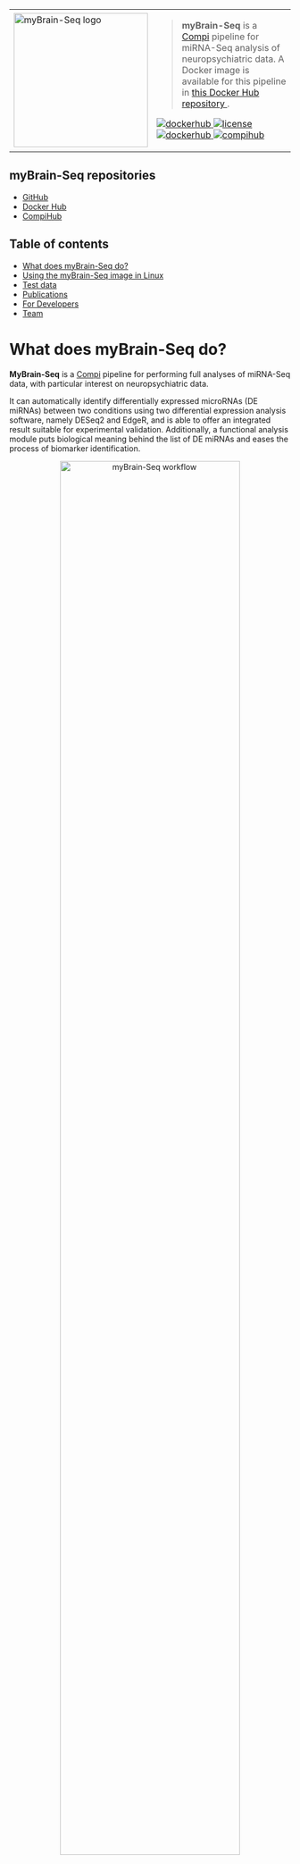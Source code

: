 <table border="0">
  <tr>
    <td><img src="https://raw.githubusercontent.com/sing-group/my-brain-seq/master/resources/docs/mybrain-seq_logo.png"
         alt="myBrain-Seq logo"
         width="240px"
		 style="vertical-align: middle; margin-left: 0;"/></td>
    <td style="vertical-align:middle;">
      <blockquote>
        <p><strong>myBrain-Seq</strong> is a 
			<a href="https://www.sing-group.org/compi/">Compi</a> pipeline for miRNA-Seq analysis of neuropsychiatric data. A Docker image is available for this pipeline in <a href="https://hub.docker.com/r/singgroup/my-brain-seq"> this Docker Hub repository </a>.
		</p>
      </blockquote>
		<p>
			<a href="https://hub.docker.com/r/singgroup/my-brain-seq">
				<img src="https://img.shields.io/badge/docker-v1.1.0-green" alt="dockerhub">
			</a> 
			<a href="https://github.com/sing-group/my-brain-seq">
				<img src="https://img.shields.io/badge/license-MIT-brightgreen" alt="license">
			</a> 
			<a href="https://hub.docker.com/r/singgroup/my-brain-seq">
				<img src="https://img.shields.io/badge/hub-docker-blue" alt="dockerhub">
			</a> 
			<a href="https://www.sing-group.org/compihub/explore/625e719acc1507001943ab7f">
				<img src="https://img.shields.io/badge/hub-compi-blue" alt="compihub">
			</a>
		</p>
    </td>
  </tr>
</table>

## myBrain-Seq repositories

- [GitHub](https://github.com/sing-group/my-brain-seq)
- [Docker Hub](https://hub.docker.com/r/singgroup/my-brain-seq)
- [CompiHub](https://www.sing-group.org/compihub/explore/625e719acc1507001943ab7f)

## Table of contents

 * [What does myBrain-Seq do?](#what-does-mybrain-seq-do)
 * [Using the myBrain-Seq image in Linux](#using-the-mybrain-seq-image-in-linux)
 * [Test data](#test-data)
 * [Publications](#publications)
 * [For Developers](#for-developers)
 * [Team](#team)

# What does myBrain-Seq do?

**MyBrain-Seq** is a [Compi](https://www.sing-group.org/compi/) pipeline for performing full analyses of miRNA-Seq data, with particular interest on neuropsychiatric data. 

It can automatically identify differentially expressed microRNAs (DE miRNAs) between two conditions using two differential expression analysis software, namely DESeq2 and EdgeR, and is able to offer an integrated result suitable for experimental validation. Additionally, a functional analysis module puts biological meaning behind the list of DE miRNAs and eases the process of biomarker identification. 

<p align="center">
	<img src="https://raw.githubusercontent.com/sing-group/my-brain-seq/master/resources/docs/pipeline_workflow.png" alt="myBrain-Seq workflow" title="myBrain-Seq workflow" width="80%"/>
	</br>
</p>

Its features and analysis are designed and tuned to work with miRNA data. We designed myBrain-Seq with the particularities of neuropsychiatric data in mind. In this way, myBrain-Seq addresses its most common limitations while offering results that help the investigator to identify potential biomarkers and molecular mechanisms for the studied conditions. When more than two conditions are involved, myBrain-Seq facilitates performing all the pairwise comparisons of interest.

A typical analysis with myBrain-Seq comprises the following steps, which are further detailed below:
- Preprocessing
- Differential expression analysis
- Functional analysis
- Results summarization

### Preprocessing

Prepare the input FastQ files for the differential expression analysis. This process comprises:

1. Quality control of the sequences using FastQC.
2. Trimming of the adapter sequences using Cutadapt (optional).
3. Alignment to the reference genome with Bowtie. 
4. Format conversion of the Bowtie output files to BAM using sam-tools.
5. Quality control of the alignments with sam-tools. 
6. Quantification and annotation with featureCounts.

### Differential expression analysis

After the preprocessing was completed, myBrain-Seq performs the differential expression analysis. This process comprises:

1. Differential expression analysis with DESeq2 (with/without factor correction). 
2. Differential expression analysis with EdgeR (with/without factor correction).
3. Intersection of the DESeq2 and EdgeR results and averagement of their q-values and fold change optional).
4. Creation of a venn diagram with the integrated results using VennDiagram.
5. Creation of a volcano plot with the results using EnhancedVolcano.

In addition, the user can instruct myBrain-Seq to generate a genome index for the Bowtie alignment; this index will be built in parallel with the preprocessing tasks.

### Functional analysis

After the differential expression analysis, myBrain-Seq performs a functional analysis. This process comprises:

1. Hierarchical clustering of the samples using the expression of the DE miRNAs.
2. Functional enrichment analysis of the DE miRNAs using Diana Tarbase and Reactome databases as reference.
3. Creation of a miRNA-target network, expanded using Reactome protein-protein interactions.

### Results summarization

Finally, a single MultiQC report is generated to summarize the results of the quality, alignment, assignment and quantification of all the samples. 

# Using the myBrain-Seq image in Linux

To perform a myBrain-Seq analysis users must first:

1. Initialize a working directory with the files required myBrain-Seq.
2. Add the data analysis (fastQ reads, genomes, contrast files, and so on).
3. Configure the pipeline parameters.

This section provides a comprehensive guide on how to perform these steps and the tools and scripts included in the myBrain-Seq image to do it easily. 

## Running the myBrain-Seq's terminal user interface

Some steps on the preparation of myBrain-Seq analysis require either to adapt and run code on a console or to use myBrain-Seq's terminal user interface (*v.console*). As the *v.console* can perform several operations, please refer to this section whenever you need to use it. To launch the *v.console* just run the following command on a terminal:

```bash
docker run --rm -it -v /var/run/docker.sock:/var/run/docker.sock -v /tmp:/tmp singgroup/my-brain-seq visual_console.sh
```

An interactive menu should be displayed in your terminal. 

## Building the directory tree

To start a new analysis, the first thing to do is build the directory tree in your local file system. This directory tree will be referred as the **working directory** and its structure is recognized and used by the pipeline during the analysis. 

MyBrain-seq offers two options to generate the working directory: interactively using myBrain-Seq's terminal user interface (*v.console*) or adapting and running a command in the console.  

#### Creating the working directory interactively with the v.console

Run the *v.console* (see section "*Running the v.console*") and select the option "Initialize the working-directory"; then, paste the full path where the "working-directory" should be placed and confirm.

#### Creating the working directory with a command

To build the working directory adapt the first line of the following code and run it:

```bash
WORKING_DIRECTORY=/path/to/the/working-directory
docker run --rm -v ${WORKING_DIRECTORY}:${WORKING_DIRECTORY} -u "$(id -u)":"$(id -g)" singgroup/my-brain-seq init_working_dir.sh ${WORKING_DIRECTORY}
```

#### Structure of the working-directory

After completing any of the above options, the selected working-directory (`mbs_project` in the example below) should have the following structure: 

```
/home/user/mbs-project 
	|-- README.txt
	|-- input
	|   |-- compi.parameters
	|   |-- conditions_file.txt
	|   `-- contrast_file.txt
	|-- output
	`-- run.sh
```

Where:

- **README.txt** contains the next steps you need to do to run the analysis. 
- **compi.parameters** contains the paths and parameters needed for the analysis.
- **conditions_file.txt** contains the names and conditions of each fastQ file. 
- **contrast_file.txt** contains the names and labels of the conditions to compare in the differential expression analysis.
- **run.sh** is the script to run the analysis.

The creations of these files is detailed in the following sections as well as briefly indicated in the `README.txt` file. You may find it convenient to create additional directories and files within the working directory to group all the data related to a particular study.

## Writing the `compi.parameters` file

The `compi.parameters` file is used by myBrain-Seq to locate the files needed for the analysis as well as to define which optional tasks will be run. Here is an example of a `compi.parameters` file using the working directory created in the previous example:

```
workingDir=/path/to/mbs-project
fastqDir=/path/to/study_1/data/
gffFile=/path/to/study_1/refs/mirbase_hsa.gff3
conditions=/path/to/mbs-project/input/conditions_file_study_1.txt
contrast=/path/to/mbs-project/input/contrast_file_study_1.txt
bwtIndex=/path/to/study_1/refs/bowtie-index_GRCh38/GCA_000001405.15_GRCh38_no_alt_analysis_set
adapter=TGGAATTCTCGGGTGCCAAGG
organism=Homo sapiens
```

The following are mandatory parameters:

- **workingDir**: the path to the myBrain-Seq working directory of the analysis (first example of this section).
- **fastqDir**: the path to the directory with the fastQ files to analyse.
- **gffFile**: the path to the the GFF3 file with the miRNA annotations. This file could be obtained from [miRBase](https://www.mirbase.org/ftp.shtml) or [NCBI Genomes](https://www.ncbi.nlm.nih.gov/genome/).
- **conditions**: the path to conditions_file.txt.
- **contrast**: the path to contrast_file.txt.
- **genome** *(optional if bwtIndex is provided)*: the path to the reference genome in FASTA from which the Bowtie index will be built.
- **bwtIndex** *(optional if genome is provided)*: the path to a directory containing a Bowtie index, including the basename of the bowtie index files. If this parameter is omitted myBrain-Seq will build a new index using a genome in FASTA provided in the genome parameter.
- **organism**: the organism used in the study. This parameter is used for the functional enrichment analysis and for the network construction. Available organisms are: *Mus musculus, Homo sapiens, Caenorhabditis elegans, Danio rerio, Rattus norvegicus, Gallus gallus, Drosophila melanogaster*.

Whereas these are some useful optional parameters:

- **adapter**: the sequence of the adapter to remove. If this parameter is omitted myBrain-Seq will skip the adapter removal step.
- **gffFeature**: the name of the feature of the GFF3 file from which the attributes will be obtained; the default value is "miRNA".
- **gffAttribute**: the name of the attribute in the GFF3 file to use in the annotations; the default value is "Name".
- **qvalue**: FDR-corrected pvalue used to filter miRNAs after the differential expression analysis; the default value is "0.05".
- **log2FC**: Absolute value of the log2FC, used to filter miRNAs after the differential expression analysis; the default value is "0.5".
- **distance_method**: Method used to compute distances on the hierarchical clustering step; the default value is "euclidean". Availiable methods are: "euclidean", "maximum", "manhattan", "canberra", "binary", "pearson", "abspearson", "correlation", "abscorrelation", "spearman" and "kendall".

A full list of the optional parameters is on the section [pipeline parameters](#pipeline-parameters).

## Writing the `conditions_file.txt` file

The `conditions_file.txt` is a TSV file used by myBrain-Seq to link each fastQ file with its condition. This information will be used to choose the group of samples to compare in the differential expression analysis. Here is an example of a conditions file:

	name	condition	label					sex		alcohol
	C019 	control		C_before_treatment		M		0
	C020 	control		C_before_treatment		M		1
	C021 	control		C_after_treatment		F		0
	C022	control		C_after_treatment		F		1
	P012D	FE 			FE_before_treatment		M		1
	P013A	FE			FE_before_treatment		F		0
	P014A	FE			FE_after_treatment		M		0
	P015D	FE			FE_after_treatment		F		1
	P014A	SEP			SEP_before_treatment	M		1
	P015D	SEP			SEP_before_treatment	F		0

In order to obtain a file with a valid format, the following considerations must be taken into account:

- Columns must be separated by single tabulations.
- The first row must be the header: “name”, “condition” and “label”.
- The first column must be the file rootnames of the fastQ files (i.e.: C019.fastq --> C019).
- The second column must be the conditions.
- The third column is the label, which is only used so that the user can identify each sample in case there is more than one condition. It has no impact on the analysis result but it must be present.
- Additional columns with factors can be included. All these factors will be added to the statistical model of differential expression analysis. Only one factor per column, they can be omitted.

## Writing the `contrast_file.txt` file

The `contrast_file.txt` is used by myBrain-Seq to perform the comparisons between samples of two different conditions in the differential expression analysis. Each line on this file corresponds with a contrast that myBrain-Seq has to perform. Here is an example of a contrast file:

```
name
"Control-First_episode" = "C-FE"
"Control-Second_episode" = "C-SEP"
"First_episode-Second_episode" = "FE-SEP"
```

The first line of `contrast_file.txt` is the header, the following lines begin with the contrast label (left side of the equal sign) and the factors to compare (right side of the equal sign). In order to obtain a file with a valid format, the following considerations must be taken into account:

- The first row should be "name", in lowercase.
- The following rows must follow this structure: double quotes, ***label of the factor to compare***, hyphen, ***label of the reference factor***, double quotes, space, equal sign, space, double quotes, ***factor to compare***, hyphen, ***reference factor***, double quotes. No additional spaces should be added, use underscore symbol instead (eg.: *First episode* should be *First_episode*). Here is a visual representation of this structure where "B" is the reference factor: `"Label_A-Label_B" = "Factor_A-Factor_B"`
- The name of the factors to be compared (right side of the equal sign) must be the same as those specified in the "condition" column of the `conditions_file.txt`.

## Running myBrain-Seq analysis

Once all the required files were built, to start myBrain-Seq analysis run the script "run.sh" placed on the root of the working directory. This also can be done interactively by using the *v.console* (see section "*Running the v.console*"). To run the script manually adapt the following code:

```bash
/path/to/working-dir/run.sh /path/to/compi.parameters
```

### Adapting myBrain-Seq execution

MyBrain-Seq admits some parameters to customize the execution. Using these parameters you can perform partial executions or control the number of parallel processes of the analysis. These parameters should be quoted and added at the end of the running command:

- **Start myBrain-Seq execution at a specific task**: `/path/to/working-dir/run.sh /path/to/compi.parameters "--from task_name"`

- **Run myBrain-Seq until a specific task**: `/path/to/working-dir/run.sh /path/to/compi.parameters "--until task_name"`
- **Start myBrain-Seq execution after a specific task**: `/path/to/working-dir/run.sh /path/to/compi.parameters "--after task_name"`
- **Change the number of parallel processes** *(default 5)*: `/path/to/working-dir/run.sh /path/to/compi.parameters "--num-tasks 2"`

You can combine several parameters to gain greater control of the analysis process. Since these parameters are controlled by the Compi framework, please refer to the [Compi manual](https://www.sing-group.org/compi/docs/introduction.html#) for more information.

## Find out tasks with errors

Some tasks may produce errors that do not cause the pipeline to fail, but they can be important. Such errors are reported in the log files produced in the `logs` directory of the pipeline working directory. Inside this directory myBrain-Seq will create additional directories with the logs of each execution, they will be named with the date and hour of the analysis. Files containing the errors are saved with extension `*.err.log`, whereas normal output is saved with extension `*.out.log`.

# myBrain-Seq parameters

MyBrain-Seq needs the values of some parameters to work, as already indicated in the [*writing the `compi.parameters` file*](#writing-the-compiparameters-file) section. However, optional parameters with default values can also be edited by adding them to the compi.parameters file. Below is a list of all myBrain-Seq parameters:

<table class="tg" style="undefined;table-layout: fixed; width: 759px">
<colgroup>
<col style="width: 200px">
<col style="width: 559px">
</colgroup>
<thead>
  <tr>
    <th class="tg-3mtf">Parameter</th>
    <th class="tg-3mtf">Description</th>
  </tr>
</thead>
<tbody>
  <tr>
    <td class="tg-v5y2">workingDir</td>
    <td class="tg-9ika">The working directory of the project.</td>
  </tr>
  <tr>
    <td class="tg-1ot7">fastqDir</td>
    <td class="tg-azvr">The directory containing the fastq files (default is relative to workingDir).</td>
  </tr>
  <tr>
    <td class="tg-v5y2">outDir</td>
    <td class="tg-9ika">The directory containing the pipeline outputs (relative to workingDir).</td>
  </tr>
  <tr>
    <td class="tg-1ot7">organism</td>
    <td class="tg-azvr">The organism from which the data was obtained, needed for the functional enrichment analysis.</td>
  </tr>
  <tr>
    <td class="tg-v5y2">adapter</td>
    <td class="tg-9ika">The sequence of the adapter to remove.</td>
  </tr>
  <tr>
    <td class="tg-1ot7">genome</td>
    <td class="tg-azvr">The directory path to the genome to align.</td>
  </tr>
  <tr>
    <td class="tg-v5y2">bwtIndex</td>
    <td class="tg-9ika">The absolute path to the rootname of the Bowtie index.</td>
  </tr>
  <tr>
    <td class="tg-1ot7">gffFile</td>
    <td class="tg-azvr">The path to the .gff file of the reference genome.</td>
  </tr>
  <tr>
    <td class="tg-v5y2">gffFeature</td>
    <td class="tg-9ika">Feature of the .gff file to use for the annotations (eg.`: miRNA, gene, transcript...), default miRNA.</td>
  </tr>
  <tr>
    <td class="tg-1ot7">gffAttribute</td>
    <td class="tg-azvr">Attribute of the .gff to use in the annotations (eg. Name, gene_id, transcript_id...), default "Name".</td>
  </tr>
  <tr>
    <td class="tg-v5y2">conditions</td>
    <td class="tg-9ika">The path to the .tsv file with the rootnames of the samples, conditions and labels.</td>
  </tr>
  <tr>
    <td class="tg-1ot7">contrast</td>
    <td class="tg-azvr">The path to the .tsv file with the contrast DESeq2 has to perform.</td>
  </tr>
  <tr>
    <td class="tg-v5y2">qvalue</td>
    <td class="tg-9ika">FDR-corrected pvalue used to filter miRNAs after the differential expression analysis.</td>
  </tr>
  <tr>
    <td class="tg-1ot7">log2FC</td>
    <td class="tg-azvr">Absolute value of the log2FC, used to filter miRNAs after the differential expression analysis.</td>
  </tr>
  <tr>
    <td class="tg-v5y2">distance_method</td>
    <td class="tg-9ika">Method used to compute distances on the hierarchical clustering step, default euclidean.</td>
  </tr>
  <tr>
    <td class="tg-1ot7">vennFormat</td>
    <td class="tg-azvr">The file format of the Venn diagram (png/svg/tiff), default png.</td>
  </tr>
  <tr>
    <td class="tg-v5y2">fqcOut</td>
    <td class="tg-9ika">The relative path to the directory containing the FastQC results.</td>
  </tr>
  <tr>
    <td class="tg-1ot7">ctdOut</td>
    <td class="tg-azvr">The relative path to the directory containing the Cutadapt results.</td>
  </tr>
  <tr>
    <td class="tg-v5y2">bwtOut</td>
    <td class="tg-9ika">The relative path to the directory containing the Bowtie results.</td>
  </tr>
  <tr>
    <td class="tg-1ot7">bamstOut</td>
    <td class="tg-azvr">The relative path to the directory containing the Samtools stats and Plot-bamstats results.</td>
  </tr>
  <tr>
    <td class="tg-v5y2">ftqOut</td>
    <td class="tg-9ika">The relative path to the directory containing the FeatureCounts results.</td>
  </tr>
  <tr>
    <td class="tg-1ot7">dsqOut</td>
    <td class="tg-azvr">The relative path to the directory containing the DESeq2 results.</td>
  </tr>
  <tr>
    <td class="tg-v5y2">edgOut</td>
    <td class="tg-9ika">The relative path to the directory containing the EdgeR results.</td>
  </tr>
  <tr>
    <td class="tg-1ot7">deaIntOut</td>
    <td class="tg-azvr">The relative path to the directory containing the results of the DESeq2 and EdgeR integration.</td>
  </tr>
  <tr>
    <td class="tg-v5y2">mqcOut</td>
    <td class="tg-9ika">The relative path to the directory containing the MultiQC report.</td>
  </tr>
  <tr>
    <td class="tg-1ot7">scriptsDir</td>
    <td class="tg-azvr">The relative path to the directory containing the R scripts.</td>
  </tr>
  <tr>
    <td class="tg-v5y2">testAdapterBashScript</td>
    <td class="tg-9ika">The relative path to the directory containing the R script to get the path of the aligned/unaligned data.</td>
  </tr>
  <tr>
    <td class="tg-1ot7">deSeq2Rscript</td>
    <td class="tg-azvr">The relative path to the directory containing the R script to run the DESeq2 analysis.</td>
  </tr>
  <tr>
    <td class="tg-v5y2">filterCtsRscript</td>
    <td class="tg-9ika">The relative path to the directory containing the R script used to filter all-counts.txt and conditions_file.</td>
  </tr>
  <tr>
    <td class="tg-1ot7">edgerRscript</td>
    <td class="tg-azvr">The relative path to the directory containing the R script to run the EdgeR analysis.</td>
  </tr>
  <tr>
    <td class="tg-v5y2">enhancedVolcanoRscript</td>
    <td class="tg-9ika">The relative path to the directory containing the R script to build the Volcano plot.</td>
  </tr>
  <tr>
    <td class="tg-1ot7">deaIntRscript</td>
    <td class="tg-azvr">The relative path to the directory containing the R script to run the DESeq-EdgeR results integration.</td>
  </tr>
  <tr>
    <td class="tg-v5y2">vennRscript</td>
    <td class="tg-9ika">The relative path to the directory containing the R script to run the DESeq-EdgeR results integration.</td>
  </tr>
  <tr>
    <td class="tg-1ot7">deseq2NormalizationRscript</td>
    <td class="tg-azvr">The relative path to the directory containing the R script for the creation of the hclust table.</td>
  </tr>
  <tr>
    <td class="tg-v5y2">hclustMakeTableRscript</td>
    <td class="tg-9ika">The relative path to the directory containing the R script for the creation of the hclust table.</td>
  </tr>
  <tr>
    <td class="tg-1ot7">hclustRscript</td>
    <td class="tg-azvr">The relative path to the directory containing the R script for the hierarchical clustering analysis.</td>
  </tr>
  <tr>
    <td class="tg-v5y2">functionalEnrichmentRscript</td>
    <td class="tg-9ika">The relative path to the directory containing the R script for the functional enrichment analysis.</td>
  </tr>
  <tr>
    <td class="tg-1ot7">networkRscript</td>
    <td class="tg-azvr">The relative path to the directory containing the R script for the network creation.</td>
  </tr>
  <tr>
    <td class="tg-v5y2">databasesDir</td>
    <td class="tg-9ika">The relative path to the directory containing the TarBase and Reactome databases.</td>
  </tr>
  <tr>
    <td class="tg-1ot7">tarbaseDB</td>
    <td class="tg-azvr">The relative path to the TarBase file.</td>
  </tr>
  <tr>
    <td class="tg-v5y2">reactomeDB</td>
    <td class="tg-9ika">The relative path to a Reactome file with Ensembl IDs and Reactome IDs.</td>
  </tr>
  <tr>
    <td class="tg-1ot7">reactomeInteractionsDB</td>
    <td class="tg-azvr">The relative path to the Reactome file downloaded from <a href="https://reactome.org/download/current/interactors/reactome.all_species.interactions.tab-delimited.txt" target="_blank" rel="noopener noreferrer">here</a> and renamed as ReactomeInteractions.txt.</td>
  </tr>
  <tr>
    <td class="tg-v5y2">rDeseq2Version</td>
    <td class="tg-9ika">Version of the pegi3s/r_deseq2 Docker image to use.</td>
  </tr>
  <tr>
    <td class="tg-1ot7">rEdgerVersion</td>
    <td class="tg-azvr">Version of the pegi3s/r_edger Docker image to use.</td>
  </tr>
  <tr>
    <td class="tg-v5y2">rEnhancedVolcanoVersion</td>
    <td class="tg-9ika">Version of the pegi3s/r_enhanced-volcano Docker image to use.</td>
  </tr>
  <tr>
    <td class="tg-1ot7">cutadaptVersion</td>
    <td class="tg-azvr">Version of the pegi3s/cutadapt Docker image to use.</td>
  </tr>
  <tr>
    <td class="tg-v5y2">fastqcVersion</td>
    <td class="tg-9ika">Version of the pegi3s/fastqc Docker image to use.</td>
  </tr>
  <tr>
    <td class="tg-1ot7">bowtieVersion</td>
    <td class="tg-azvr">Version of the pegi3s/bowtie1 Docker image to use.</td>
  </tr>
  <tr>
    <td class="tg-v5y2">featureCountsVersion</td>
    <td class="tg-9ika">Version of the pegi3s/feature-counts Docker image to use.</td>
  </tr>
  <tr>
    <td class="tg-1ot7">samtoolsVersion</td>
    <td class="tg-azvr">Version of the pegi3s/samtools_bcftools Docker image to use.</td>
  </tr>
  <tr>
    <td class="tg-v5y2">samtoolsBamstatsVersion</td>
    <td class="tg-9ika">Version of the pegi3s/samtools_bcftools Docker image to use for bam analysis.</td>
  </tr>
  <tr>
    <td class="tg-1ot7">rdatanalysisVersion</td>
    <td class="tg-azvr">Version of the pegi3s/r_data-analysis Docker image to use.</td>
  </tr>
  <tr>
    <td class="tg-v5y2">rVennVersion</td>
    <td class="tg-9ika">Version of the pegi3s/r_venn-diagram Docker image to use.</td>
  </tr>
  <tr>
    <td class="tg-1ot7">rNetworkVersion</td>
    <td class="tg-azvr">Version of the pegi3s/r_network Docker image to use.</td>
  </tr>
  <tr>
    <td class="tg-v5y2">multiqcVersion</td>
    <td class="tg-9ika">Version of the pegi3s/multiqc Docker image to use.</td>
  </tr>
  <tr>
    <td class="tg-1ot7">selectDEAsoftware</td>
    <td class="tg-azvr">Use this param to select the differential expression analysis software (deseq, edger or both).</td>
  </tr>
</tbody>
</table>

# Test data

The sample data is available [here](http://static.sing-group.org/software/myBrainSeq/downloads/test-data-1.0.zip). Download and decompress it to get a directory named `working-dir` that contains an example of a functional working directory, were the data and biological references were grouped within it. Here you can find:

- A directory called `input`, with the `compi.parameters`, `condition_file.txt` and `contrast_file.txt` of this particular study.
- A directory called `data`, with the fastQ files of the study, the Bowtie index and the miRNA annotations. 

To run the pipeline with this test data, edit the `compi.parameters` (at `/working-dir/input`) and modify the paths to adapt them to the absolute location of the working directory in your computer (e.g.: `workingDir=/working-dir` could be `workingDir=/home/user/working-dir`). After doing this, just run the `run.sh` script included.

## Running time

- ≈ 6 minutes - 5 parallel tasks - Ubuntu 20.04.4 LTS, 8 CPUs (Intel® Core™ i7-9700 @ 3.00GHz), 16GB of RAM and SSD disk.
- ≈ 12 minutes - 5 parallel tasks - Ubuntu 18.04.6 LTS, 8 CPUs (Intel® Core™ i7-8565U @ 1.80GHz), 16GB of RAM and SSD disk.

# Publications

- Pérez-Rodríguez, D., Agís-Balboa, R. C., & López-Fernández, H. (2023). [MyBrain-Seq: A Pipeline for MiRNA-Seq Data Analysis in Neuropsychiatric Disorders](https://doi.org/10.3390/biomedicines11041230). Biomedicines, 11(4), Article 4. 
- D. Pérez-Rodríguez; M. Pérez-Rodríguez; R.C. Agís-Balboa; H. López-Fernández (2022) [Towards a flexible and portable workflow for analyzing miRNA-seq neuropsychiatric data: an initial replicability assessment](https://doi.org/10.1007/978-3-031-17024-9_4). 16th International Conference on Practical Applications of Computational Biology & Bioinformatics: PACBB 2022. L'Aquila, Italy. 13 - July

## Papers using myBrainSeq

- D. Pérez-Rodríguez; M. Arancha Penedo; T. Rivera-Baltanás; T. Peña-Centeno; S. Burkhardt; A. Fischer; J. M. Prieto-González; J. M. Olivares Díez; H. López-Fernández; R. C. Agís-Balboa (2023) [MiRNA differences related to treatment resistant schizophrenia](https://doi.org/10.3390/ijms24031891). International Journal of Molecular Sciences. Volume 24(3), 1891. ISSN: 1422-0067

## Related work

- Pérez-Rodríguez, D., López-Fernández, H., & Agís-Balboa, R. C. (2021). Application of miRNA-seq in neuropsychiatry: A methodological perspective. Computers in Biology and Medicine, 135, 31-42. https://doi.org/10.1016/j.compbiomed.2021.104603
- Pérez-Rodríguez, D., López-Fernández, H., & Agís-Balboa, R. C. (2022). On the Reproducibility of MiRNA-Seq Differential Expression Analyses in Neuropsychiatric Diseases. En M. Rocha, F. Fdez-Riverola, M. S. Mohamad, & R. Casado-Vara (Eds.), Practical Applications of Computational Biology & Bioinformatics, 15th International Conference (PACBB 2021) (pp. 41-51). Springer International Publishing. https://doi.org/10.1007/978-3-030-86258-9_5

# For Developers

## Building the Docker image

To build the Docker image, [`compi-dk`](https://www.sing-group.org/compi/#downloads) is required. Once you have it installed, simply run `compi-dk build -drd -tv` from the project directory to build the Docker image. The image will be created with the name specified in the `compi.project` file. This file also specifies the version of compi that goes into the Docker image.

## Versioning

The pipeline version is set in the `<version>` section of the `pipeline.xml`. Nevertheless, as the version number is referenced from other sites, it is recommended to update it using the following command:

```
./resources/development/set-new-version.sh $(pwd) <new_version>
```

# Team 

MyBrain-Seq is a pipeline developed by the SING and NeuroEpigenetics Lab groups.

- Daniel Pérez-Rodríguez [![ORCID](https://info.orcid.org/wp-content/uploads/2020/12/orcid_16x16.gif)](https://orcid.org/0000-0002-8110-3567), daniel.prz.rodriguez@gmail.com 
- Hugo López-Fernández [![ORCID](https://info.orcid.org/wp-content/uploads/2020/12/orcid_16x16.gif)](https://orcid.org/0000-0002-6476-7206), hlfernandez@uvigo.es
- Roberto C. Agís-Balboa [![ORCID](https://info.orcid.org/wp-content/uploads/2020/12/orcid_16x16.gif)](https://orcid.org/0000-0001-9899-9569), roberto.carlos.agis.balboa@sergas.es
